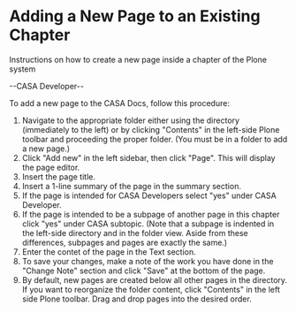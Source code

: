 

# Adding a New Page to an Existing Chapter 

Instructions on how to create a new page inside a chapter of the Plone system

\--CASA Developer\--

To add a new page to the CASA Docs, follow this procedure:

1.  Navigate to the appropriate folder either using the directory (immediately to the left) or by clicking \"Contents\" in the left-side Plone toolbar and proceeding the proper folder.  (You must be in a folder to add a new page.)
2.  Click \"Add new\" in the left sidebar, then click \"Page\".  This will display the page editor.
3.  Insert the page title.
4.  Insert a 1-line summary of the page in the summary section.
5.  If the page is intended for CASA Developers select \"yes\" under CASA Developer.
6.  If the page is intended to be a subpage of another page in this chapter click \"yes\" under CASA subtopic.  (Note that a subpage is indented in the left-side directory and in the folder view.  Aside from these differences, subpages and pages are exactly the same.) 
7.  Enter the contet of the page in the Text section.
8.  To save your changes, make a note of the work you have done in the \"Change Note\" section and click \"Save\" at the bottom of the page.
9.  By default, new pages are created below all other pages in the directory.  If you want to reorganize the folder content, click \"Contents\" in the left side Plone toolbar.  Drag and drop pages into the desired order. 

 

